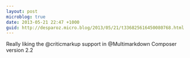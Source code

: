 ```yaml
---
layout: post
microblog: true
date: 2013-05-21 22:47 +1000
guid: http://desparoz.micro.blog/2013/05/21/t336825616450080768.html
---
```

Really liking the @criticmarkup support in @Multimarkdown Composer version 2.2
